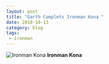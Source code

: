 ```yaml
---
layout: post
title: "Garth Complets Ironman Kona "
date: 2018-10-13
category: blog
tags:
 - ironman
---
```



![Ironman Kona](/images/2018/2018-10-13-lronman-kona.png) **Ironman Kona**
<!--more-->
